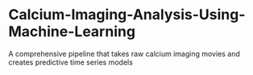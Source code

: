 # Calcium-Imaging-Analysis-Using-Machine-Learning
A comprehensive pipeline that takes raw calcium imaging movies and creates predictive time series models 

